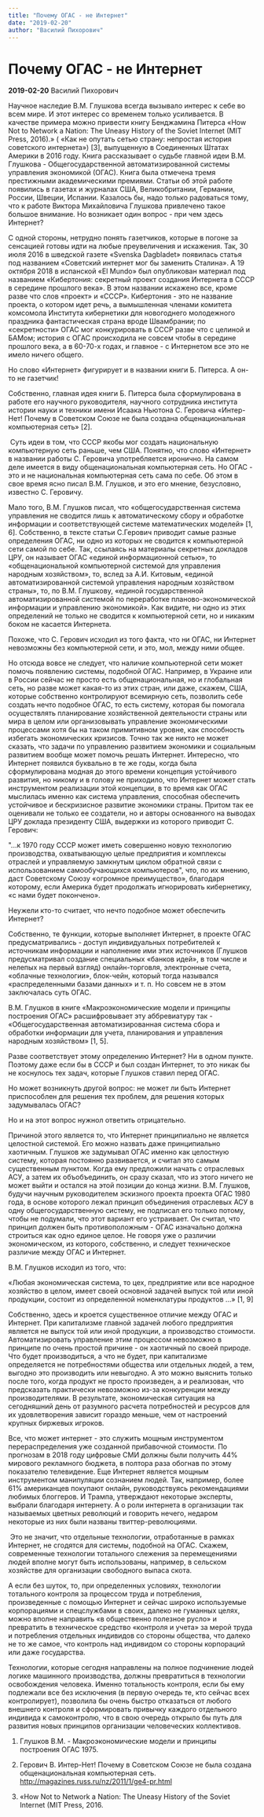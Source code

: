 ```yaml
---
title: "Почему ОГАС - не Интернет"
date: "2019-02-20"
author: "Василий Пихорович"
---
```


# Почему ОГАС - не Интернет

**2019-02-20** Василий Пихорович

Научное наследие В.М. Глушкова всегда вызывало интерес к себе во всем мире. И этот интерес со временем только усиливается. В качестве примера можно привести книгу Бенджамина Питерса «How Not to Network a Nation: The Uneasy History of the Soviet Internet (MIT Press, 2016).» ( «Как не опутать сетью страну: непростая история советского интернета») [3], выпущенную в Соединенных Штатах Америки в 2016 году. Книга рассказывает о судьбе главной идеи В.М. Глушкова - Общегосударственной автоматизированной системы управления экономикой (ОГАС). Книга была отмечена тремя престижными академическими премиями. Статьи об этой работе появились в газетах и ​​журналах США, Великобритании, Германии, России, Швеции, Испании. Казалось бы, надо только радоваться тому, что к работе Виктора Михайловича Глушкова привлечено такое большое внимание. Но возникает один вопрос - при чем здесь Интернет?

 С одной стороны, нетрудно понять газетчиков, которые в погоне за сенсацией готовы идти на любые преувеличения и искажения. Так, 30 июля 2016 в шведской газете «Svenska Dagbladet» появилась статья под названием «Советский интернет мог бы заменить Сталина». А 19 октября 2018 в испанской «El Mundo» был опубликован материал под названием «Кибертония: секретный проект создания Интернета в СССР в середине прошлого века». В этом названии искажено все, кроме разве что слов «проект» и «СССР». Кибертония - это не название проекта, о котором идет речь, а вымышленная членами комитета комсомола Института кибернетики для новогоднего молодежного праздника фантастическая страна вроде Швамбрании; по «секретности» ОГАС мог конкурировать в СССР разве что с целиной и БАМом; история с ОГАС происходила не совсем чтобы в середине прошлого века, а в 60-70-х годах, и главное - с Интернетом все это не имело ничего общего.

 Но слово «Интернет» фигурирует и в названии книги Б. Питерса. А он-то не газетчик!

 Собственно, главная идея книги Б. Питерса была сформулирована в работе его научного руководителя, научного сотрудника института истории науки и техники имени Исаака Ньютона С. Геровича «Интер-Нет! Почему в Советском Союзе не была создана общенациональная компьютерная сеть» [2].

  Суть идеи в том, что СССР якобы мог создать национальную компьютерную сеть раньше, чем США. Понятно, что слово «Интернет» в названии работы С. Геровича употребляется иронично. На самом деле имеется в виду общенациональная компьютерная сеть. Но ОГАС - это и не национальная компьютерная сеть сама по себе. Об этом в свое время ясно писал В.М. Глушков, и это его мнение, безусловно, известно С. Геровичу.

Мало того, В.М. Глушков писал, что «общегосударственная система управления не сводится лишь к автоматическому сбору и обработке информации и соответствующей системе математических моделей» [1, 6]. Собственно, в тексте статьи С.Герович приводит самые разные определения ОГАС, ни одно из которых не сводится к компьютерной сети самой по себе. Так, ссылаясь на материалы секретных докладов ЦРУ, он называет ОГАС «единой информационной сетью», то «общенациональной компьютерной системой для управления народным хозяйством», то, вслед за А.И. Китовым, «единой автоматизированной системой управления народным хозяйством страны», то, по В.М. Глушкову, «единой государственной автоматизированной системой по переработке планово-экономической информации и управлению экономикой». Как видите, ни одно из этих определений не только не сводится к компьютерной сети, но и никаким боком не касается Интернета.

 Похоже, что С. Герович исходил из того факта, что ни ОГАС, ни Интернет невозможны без компьютерной сети, и это, мол, между ними общее.

 Но отсюда вовсе не следует, что наличие компьютерной сети может помочь появлению системы, подобной ОГАС. Например, в Украине или в России сейчас не просто есть общенациональная, но и глобальная сеть, но разве может какая-то из этих стран, или даже, скажем, США, которые собственно контролируют всемирную сеть, позволить себе создать нечто подобное ОГАС, то есть систему, которая бы помогала осуществлять планирование хозяйственной деятельности страны или мира в целом или организовывать управление экономическими процессами хотя бы на таком примитивном уровне, как способность избегать экономических кризисов. Точно так же никто не может сказать, что задачи по управлению развитием экономики и социальным развитием вообще может помочь решать Интернет. Интересно, что Интернет появился буквально в те же годы, когда была сформулирована модная до этого времени концепция устойчивого развития, но никому и в голову не приходило, что Интернет может стать инструментом реализации этой концепции, в то время как ОГАС мыслилась именно как система управления, способная обеспечить устойчивое и бескризисное развитие экономики страны. Притом так ее оценивали не только ее создатели, но и авторы основанного на выводах ЦРУ доклада президенту США, выдержки из которого приводит С. Герович:

"...к 1970 году СССР может иметь совершенно новую технологию производства, охватывающую целые предприятия и комплексы отраслей и управляемую замкнутым циклом обратной связи с использованием самообучающихся компьютеров", что, по их мнению, даст Советскому Союзу «огромное преимущество», благодаря которому, если Америка будет продолжать игнорировать кибернетику, «с нами будет покончено».

Неужели кто-то считает, что нечто подобное может обеспечить Интернет?

Собственно, те функции, которые выполняет Интернет, в проекте ОГАС предусматривались - доступ индивидуальных потребителей к источникам информации и наполнение ими этих источников (Глушков предусматривал создание специальных «банков идей», в том числе и нелепых на первый взгляд) онлайн-торговля, электронные счета, «облачные технологии», блок-чейн, который тогда назывался «распределенными базами данных» и т. п. Но совсем не в этом заключалась суть ОГАС.

 В.М. Глушков в книге «Макроэкономические модели и принципы построения ОГАС» расшифровывает эту аббревиатуру так - «Общегосударственная автоматизированная система сбора и обработки информации для учета, планирования и управления народным хозяйством» [1, 5].

 Разве соответствует этому определению Интернет? Ни в одном пункте. Поэтому даже если бы в СССР и был создан Интернет, то это никак бы не коснулось тех задач, которые Глушков ставил перед ОГАС.

 Но может возникнуть другой вопрос: не может ли быть Интернет приспособлен для решения тех проблем, для решения которых задумывалась ОГАС?

 Но и на этот вопрос нужнол ответить отрицательно.

 Причиной этого является то, что Интернет принципиально не является целостной системой. Его можно назвать даже принципиально хаотичным. Глушков же задумывал ОГАС именно как целостную систему, которая постоянно развивается, и считал это самым существенным пунктом. Когда ему предложили начать с отраслевых АСУ, а затем их объобъединить, он сразу сказал, что из этого ничего не может выйти и остался на этой позиции до конца жизни. В.М. Глушков, будучи научным руководителем эскизного проекта проекта ОГАС 1980 года, в основе которого лежал принцип объединения отраслевых АСУ в одну общегосударственную систему, не подписал его только потому, чтобы не подумали, что этот вариант его устраивает. Он считал, что принцип должен быть противоположным - ОГАС изначально должна строиться как одно единое целое. Не говоря уже о различии экономическом, из которого, собственно, и следует техническое различие между ОГАС и Интернет.

В.М. Глушков исходил из того, что:

 «Любая экономическая система, то цех, предприятие или все народное хозяйство в целом, имеет своей основной задачей выпуск той или иной продукции, состоит из определенной номенклатуры продуктов ...» [1, 9]

 Собственно, здесь и кроется существенное отличие между ОГАС и Интернет. При капитализме главной задачей любого предприятия является не выпуск той или иной продукции, а производство стоимости. Автоматизировать управление этим процессом невозможно в принципе по очень простой причине - он хаотичный по своей природе. Что будет производиться, а что не будет, при капитализме определяется не потребностями общества или отдельных людей, а тем, выгодно это производить или невыгодно. А это можно выяснить только после того, когда продукт не просто произведен, а и реализован, что предсказать практически невозможно из-за конкуренции между производителями. В результате, экономическая ситуация на сегодняшний день от разумного расчета потребностей и ресурсов для их удовлетворения зависит гораздо меньше, чем от настроений крупных биржевых игроков.

 Все, что может интернет - это служить мощным инструментом перераспределения уже созданной прибавочной стоимости. По прогнозам в 2018 году цифровые СМИ должны были получить 44% мирового рекламного бюджета, в полтора раза обогнав по этому показателю телевидение. Еще Интернет является мощным инструментом манипуляции сознанием людей. Так, например, более 61% американцев покупают онлайн, руководствуясь рекомендациями любимых блоггеров. И Трампа, утверждают некоторые эксперты, выбрали благодаря интернету. А о роли интернета в организации так называемых цветных революций и говорить нечего, недаром некоторые из них были названы твиттер-революциями.

  Это не значит, что отдельные технологии, отработанные в рамках Интернет, не сгодятся для системы, подобной на ОГАС. Скажем, современные технологии тотального слежения за перемещениями людей вполне могут быть использованы, например, в сельском хозяйстве для организации свободного выпаса скота.

 А если без шуток, то, при определенных условиях, технологии тотального контроля за процессом труда и потребления, произведенные с помощью Интернет и сейчас широко используемые корпорациями и спецслужбами в своих, далеко не гуманных целях, можно вполне направить «в общественно полезное русло» и превратить в техническое средство «контроля и учета» за мерой труда и потребления отдельных индивидов со стороны общества, что далеко не то же самое, что контроль над индивидом со стороны корпораций или даже государства.

 Технологии, которые сегодня направлены на полное подчинение людей логике машинного производства, должны превратиться в технологии освобождения человека. Именно тотальность контроля, если бы ему подлежали все без исключения (в первую очередь те, кто сейчас всех контролирует), позволила бы очень быстро отказаться от любого внешнего контроля и сформировать привычку каждого отдельного индивида к самоконтролю, что в свою очередь открыло бы путь для развития новых принципов организации человеческих коллективов.

1. Глушков В.М. - Макроэкономические модели и принципы построения ОГАС 1975.

2. Герович В. Интер-Нет! Почему в Советском Союзе не была создана общенациональная компьютерная сеть. http://magazines.russ.ru/nz/2011/1/ge4-pr.html

3. «How Not to Network a Nation: The Uneasy History of the Soviet Internet (MIT Press, 2016.